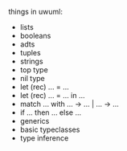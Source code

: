 things in uwuml:
 - lists
 - booleans
 - adts
 - tuples
 - strings
 - top type
 - nil type
 - let (rec) ... = ...
 - let (rec) ... = ... in ...
 - match ... with ... -> ... | ... -> ...
 - if ... then ... else ...
 - generics
 - basic typeclasses
 - type inference

